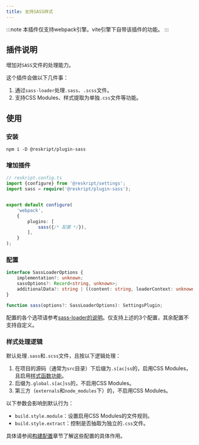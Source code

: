 ```yaml
---
title: 支持SASS样式
---
```


:::note
本插件仅支持webpack引擎。vite引擎下自带该插件的功能。
:::

## 插件说明

增加对`SASS`文件的处理能力。

这个插件会做以下几件事：

1. 通过`sass-loader`处理`.sass`、`.scss`文件。
2. 支持CSS Modules、样式提取为单独`.css`文件等功能。

## 使用

### 安装

```shell
npm i -D @reskript/plugin-sass
```

### 增加插件

```ts
// reskript.config.ts
import {configure} from '@reskript/settings';
import sass = require('@reskript/plugin-sass');


export default configure(
    'webpack',
    {
        plugins: [
            sass({/* 配置 */}),
        ],
    }
);
```

### 配置

```ts
interface SassLoaderOptions {
    implementation?: unknown;
    sassOptions?: Record<string, unknown>;
    additionalData?: string | ((content: string, loaderContext: unknown) => string);
}

function sass(options?: SassLoaderOptions): SettingsPlugin;
```

配置的各个选项请参考[sass-loader的说明](https://github.com/webpack-contrib/sass-loader#options)。仅支持上述的3个配置，其余配置不支持自定义。

### 样式处理逻辑

默认处理`.sass`和`.scss`文件，且按以下逻辑处理：

1. 在项目的源码（通常为`src`目录）下后缀为`.s[ac]ss`的，启用CSS Modules，且启用[样式函数功能](../app/style/#了解样式函数)。
2. 后缀为`.global.s[ac]ss`的，不启用CSS Modules。
3. 第三方（`externals`和`node_modules`下）的，不启用CSS Modules。

以下参数会影响到默认行为：

- `build.style.module`：设置启用CSS Modules的文件规则。
- `build.style.extract`：控制是否抽取为独立的`.css`文件。

具体请参阅[构建配置](../settings/build)章节了解这些配置的具体作用。
